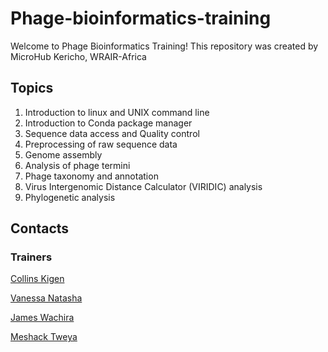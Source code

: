 # Phage-bioinformatics-training
Welcome to Phage Bioinformatics Training! This repository was created by MicroHub Kericho, WRAIR-Africa

## Topics
1. Introduction to linux and UNIX command line
2. Introduction to Conda package manager
3. Sequence data access and Quality control
4. Preprocessing of raw sequence data
5. Genome assembly
6. Analysis of phage termini
7. Phage taxonomy and annotation
8. Virus Intergenomic Distance Calculator (VIRIDIC) analysis
9. Phylogenetic analysis

## Contacts
### Trainers

[Collins Kigen](mailto:ckigen.ck@gmail.com)

[Vanessa Natasha](mailto:adochynat@gmail.com)

[James Wachira](mailto:wachiramuturi18@gmail.com)

[Meshack Tweya](mailto:meshacktweya2@gmail.com)
